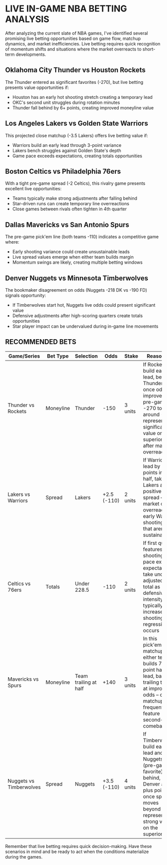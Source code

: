 # LIVE IN-GAME NBA BETTING ANALYSIS

After analyzing the current slate of NBA games, I've identified several promising live betting opportunities based on game flow, matchup dynamics, and market inefficiencies. Live betting requires quick recognition of momentum shifts and situations where the market overreacts to short-term developments.

## Oklahoma City Thunder vs Houston Rockets

The Thunder entered as significant favorites (-270), but live betting presents value opportunities if:
- Houston has an early hot shooting stretch creating a temporary lead
- OKC's second unit struggles during rotation minutes
- Thunder fall behind by 6+ points, creating improved moneyline value

## Los Angeles Lakers vs Golden State Warriors

This projected close matchup (-3.5 Lakers) offers live betting value if:
- Warriors build an early lead through 3-point variance
- Lakers bench struggles against Golden State's depth
- Game pace exceeds expectations, creating totals opportunities

## Boston Celtics vs Philadelphia 76ers

With a tight pre-game spread (-2 Celtics), this rivalry game presents excellent live opportunities:
- Teams typically make strong adjustments after falling behind
- Star-driven runs can create temporary line overreactions
- Close games between rivals often tighten in 4th quarter

## Dallas Mavericks vs San Antonio Spurs

The pre-game pick'em line (both teams -110) indicates a competitive game where:
- Early shooting variance could create unsustainable leads
- Live spread values emerge when either team builds margin
- Momentum swings are likely, creating multiple betting windows

## Denver Nuggets vs Minnesota Timberwolves

The bookmaker disagreement on odds (Nuggets -218 DK vs -190 FD) signals opportunity:
- If Timberwolves start hot, Nuggets live odds could present significant value
- Defensive adjustments after high-scoring quarters create totals opportunities
- Star player impact can be undervalued during in-game line movements

## RECOMMENDED BETS

| Game/Series | Bet Type | Selection | Odds | Stake | Reasoning |
|-------------|----------|-----------|------|-------|-----------|
| Thunder vs Rockets | Moneyline | Thunder | -150 | 3 units | If Rockets build early lead, bet Thunder ML once odds improve from pre-game -270 to around -150, representing significant value on the superior team after market overreaction |
| Lakers vs Warriors | Spread | Lakers | +2.5 (-110) | 2 units | If Warriors lead by 6+ points in first half, take Lakers at positive spread – market often overreacts to early Warriors shooting runs that aren't sustainable |
| Celtics vs 76ers | Totals | Under 228.5 | -110 | 2 units | If first quarter features hot shooting and pace exceeds expectations, take under on adjusted live total as defensive intensity typically increases and shooting regression occurs |
| Mavericks vs Spurs | Moneyline | Team trailing at half | +140 | 3 units | In this pick'em matchup, if either team builds 7+ point halftime lead, back trailing team at improved odds – close matchups frequently feature second-half comebacks |
| Nuggets vs Timberwolves | Spread | Nuggets | +3.5 (-110) | 4 units | If Timberwolves build early lead and Nuggets (pre-game favorite) fall behind, take Denver at plus points once spread moves beyond +3, representing strong value on the superior team |

Remember that live betting requires quick decision-making. Have these scenarios in mind and be ready to act when the conditions materialize during the games.
